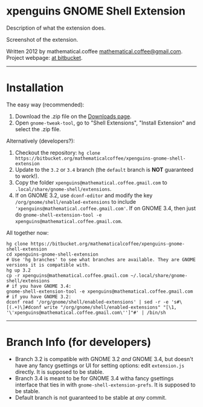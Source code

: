 # xpenguins GNOME Shell Extension

Description of what the extension does.

Screenshot of the extension.

Written 2012 by mathematical.coffee [mathematical.coffee@gmail.com](mailto:mathematical.coffee@gmail.com?subject=xpenguins%20question).
Project webpage: [at  bitbucket](https://bitbucket.org/mathematicalcoffee/xpenguins-gnome-shell-extension).

---

# Installation

The easy way (recommended):

1. Download the .zip file on the [Downloads page](https://bitbucket.org/mathematicalcoffee/xpenguins-gnome-shell-extension/downloads).
2. Open `gnome-tweak-tool`, go to "Shell Extensions", "Install Extension" and select the .zip file.

Alternatively (developers?):

1. Checkout the repository: `hg clone https://bitbucket.org/mathematicalcoffee/xpenguins-gnome-shell-extension`
2. Update to the `3.2` or `3.4` branch (the `default` branch is **NOT** guaranteed to work!).
3. Copy the folder `xpenguins@mathematical.coffee.gmail.com` to `.local/share/gnome-shell/extensions`.
4. If on GNOME 3.2, use `dconf-editor` and modify the key `/org/gnome/shell/enabled-extensions` to include `'xpenguins@mathematical.coffee.gmail.com'`. 
If on GNOME 3.4, then just do `gnome-shell-extension-tool -e xpenguins@mathematical.coffee.gmail.com`.

All together now:

    hg clone https://bitbucket.org/mathematicalcoffee/xpenguins-gnome-shell-extension
    cd xpenguins-gnome-shell-extension
    # Use 'hg branches' to see what branches are available. They are GNOME versions it is compatible with.
    hg up 3.2 
    cp -r xpenguins@mathematical.coffee.gmail.com ~/.local/share/gnome-shell/extensions
    # if you have GNOME 3.4:
    gnome-shell-extension-tool -e xpenguins@mathematical.coffee.gmail.com
    # if you have GNOME 3.2:
    dconf read '/org/gnome/shell/enabled-extensions' | sed -r -e 's#\[(.+)\]#dconf write "/org/gnome/shell/enabled-extensions" "[\1, '\'xpenguins@mathematical.coffee.gmail.com\'']"#' | /bin/sh

---

# Branch Info (for developers)

* Branch 3.2 is compatible with GNOME 3.2 *and* GNOME 3.4, but doesn't have any fancy gsettings or UI for setting options: edit `extension.js` directly.
It is supposed to be stable.
* Branch 3.4 is meant to be for GNOME 3.4 witha fancy gsettings interface that ties in with `gnome-shell-extension-prefs`.
It is supposed to be stable.
* Default branch is not guaranteed to be stable at *any* commit.

